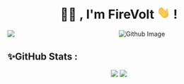 <h1 align="center"> 🙏🏻 , I'm FireVolt <img src="https://raw.githubusercontent.com/ABSphreak/ABSphreak/master/gifs/Hi.gif" width="30px"> ! </h1>
<img src="https://raw.githubusercontent.com/halfrost/halfrost/master/icons/header_.png"/>


<img width="50%" align="right" alt="Github Image" src="https://raw.githubusercontent.com/onimur/.github/master/.resources/git-header.svg" />


## ✨GitHub Stats  : 
<div align="center">
  <img width="48%" src="https://github-readme-stats.vercel.app/api?username=FireVoltMaster&show_icons=true&theme=tokyonight" />
  <img width="48%" src="https://github-readme-streak-stats.herokuapp.com/?user=FireVoltMaster&theme=tokyonight" />
</div>

<br/>  
